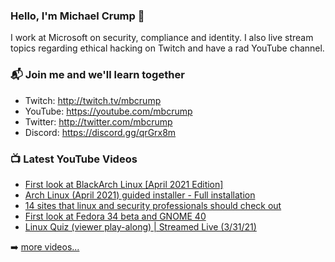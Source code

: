 ### Hello, I'm Michael Crump 👋

I work at Microsoft on security, compliance and identity. I also live stream topics regarding ethical hacking on Twitch and have a rad YouTube channel. 

### 📬 Join me and we'll learn together

- Twitch: http://twitch.tv/mbcrump
- YouTube: https://youtube.com/mbcrump
- Twitter: http://twitter.com/mbcrump
- Discord: https://discord.gg/qrGrx8m

### 📺 Latest YouTube Videos

<!-- YOUTUBE:START -->
- [First look at BlackArch Linux [April 2021 Edition]](https://www.youtube.com/watch?v=3jYUzRlU3yY)
- [Arch Linux (April 2021) guided installer - Full installation](https://www.youtube.com/watch?v=3ks2hwE7k14)
- [14 sites that linux and security professionals should check out](https://www.youtube.com/watch?v=lVx-eZsdkjg)
- [First look at Fedora 34 beta and GNOME 40](https://www.youtube.com/watch?v=MsqnirRL_rU)
- [Linux Quiz (viewer play-along) | Streamed Live (3/31/21)](https://www.youtube.com/watch?v=8rLLt2ds2lE)
<!-- YOUTUBE:END -->

➡️ [more videos...](https://youtube.com/mbcrump)

